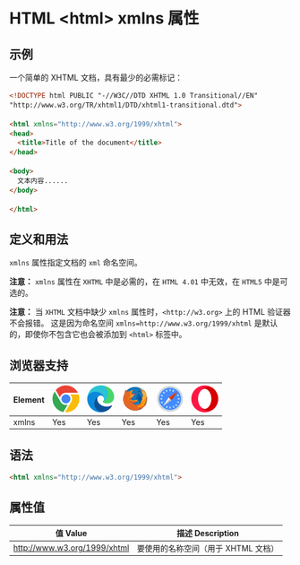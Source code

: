HTML \<html> xmlns 属性
===

## 示例

一个简单的 XHTML 文档，具有最少的必需标记：

```html idoc:preview:iframe
<!DOCTYPE html PUBLIC "-//W3C//DTD XHTML 1.0 Transitional//EN"
"http://www.w3.org/TR/xhtml1/DTD/xhtml1-transitional.dtd">

<html xmlns="http://www.w3.org/1999/xhtml">
<head>
  <title>Title of the document</title>
</head>

<body>
  文本内容......
</body>

</html>
```

## 定义和用法

`xmlns` 属性指定文档的 `xml` 命名空间。

**注意：** `xmlns` 属性在 `XHTML` 中是必需的，在 `HTML 4.01` 中无效，在 `HTML5` 中是可选的。

**注意：** 当 `XHTML` 文档中缺少 `xmlns` 属性时，`<http://w3.org>` 上的 HTML 验证器不会报错。 这是因为命名空间 `xmlns=http://www.w3.org/1999/xhtml` 是默认的，即使你不包含它也会被添加到 `<html>` 标签中。

## 浏览器支持

| Element | ![chrome][1] | ![edge][2] | ![firefox][3] | ![safari][4] | ![opera][5] |
| --------- | --- | --- | --- | --- | --- |
| xmlns     | Yes | Yes | Yes | Yes | Yes |
<!--rehype:style=width: 100%; display: inline-table;-->

## 语法

```html
<html xmlns="http://www.w3.org/1999/xhtml">
```

## 属性值

| 值 Value | 描述 Description |
| ----- | ----- |
| http://www.w3.org/1999/xhtml | 要使用的名称空间（用于 XHTML 文档） |
<!--rehype:style=width: 100%; display: inline-table;-->


[1]: ../assets/chrome.svg
[2]: ../assets/edge.svg
[3]: ../assets/firefox.svg
[4]: ../assets/safari.svg
[5]: ../assets/opera.svg

